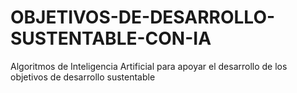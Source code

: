 # OBJETIVOS-DE-DESARROLLO-SUSTENTABLE-CON-IA
Algoritmos de Inteligencia Artificial para apoyar el desarrollo de los objetivos de desarrollo sustentable
